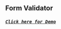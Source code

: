 ## Form Validator

### [***`Click here for Demo`***](https://coderushnepal.github.io/YunikaBajracharya/javascript/8.form_validator/)
